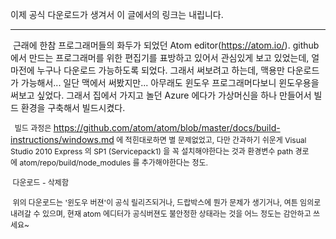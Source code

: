 이제 공식 다운로드가 생겨서 이 글에서의 링크는 내립니다.

-----------------------------------------

 근래에 한참 프로그래머들의 화두가 되었던 Atom editor(<a href="https://atom.io/" class="uri" class="tx-link">https://atom.io/</a>). github 에서 만드는 프로그래머를 위한 편집기를 표방하고 있어서 관심있게 보고 있었는데, 얼마전에 누구나 다운로드 가능하도록 되었다. 그래서 써보려고 하는데, 맥용만 다운로드가 가능해서... 일단 맥에서 써봤지만... 아무래도 윈도우 프로그래머다보니 윈도우용을 써보고 싶었다. 그래서 집에서 가지고 놀던 Azure 에다가 가상머신을 하나 만들어서 빌드 환경을 구축해서 빌드시켰다.

<span style="background-color: transparent; font-size: 9pt; line-height: 1.5;"> </span><span style="background-color: transparent; font-size: 9pt; line-height: 1.5;"> 빌드 과정은 </span><a href="https://github.com/atom/atom/blob/master/docs/build-instructions/windows.md" class="uri" class="tx-link">https://github.com/atom/atom/blob/master/docs/build-instructions/windows.md</a><span style="background-color: transparent; font-size: 9pt; line-height: 1.5;"> 에 적힌대로하면 별 문제없었고, 다만 간과하기 쉬운게 Visual Studio 2010 Express 의 SP1 (Servicepack1) 을 꼭 설치해야한다는 것과 환경변수 path 경로에</span><span style="background-color: transparent; font-size: 9pt; line-height: 1.5;"> atom/repo/build/node\_modules 를 추가해야한다는 정도.</span>

<span style="background-color: transparent; font-size: 9pt; line-height: 1.5;"> 다운로드 - 삭제함</span>

<span style="background-color: transparent; font-size: 9pt; line-height: 1.5;"> 위의 다운로드는 '윈도우 버젼'이 공식 릴리즈되거나, 드랍박스에 뭔가 문제가 생기거나, 여튼 임의로 내려갈 수 있으며, 현재 atom 에디터가 공식버젼도 불안정한 상태라는 것을 어느 정도는 감안하고 쓰세요~</span>


